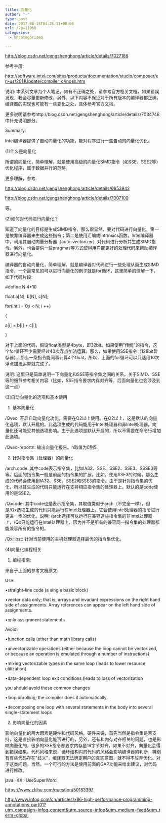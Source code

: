 ```yaml
---
title: 向量化
author: "-"
type: post
date: 2017-08-15T04:28:11+00:00
url: /?p=11050
categories:
  - Uncategorized

---
```

http://blog.csdn.net/gengshenghong/article/details/7027186

参考手册: 
  
http://software.intel.com/sites/products/documentation/studio/composer/en-us/2011Update/compiler_c/index.htm

说明: 本系列文章为个人笔记，如有不正确之处，请参考官方相关文档，如果错误发现，我会尽量更新修改。另外，以下内容不保证对于所有版本的编译器都正确，编译器的实现也可能有一些变化之处，具体参考官方文档。

更多说明请参考http://blog.csdn.net/gengshenghong/article/details/7034748中补充说明部分。

Summary: 
  
Intel编译器提供了自动向量化的功能，能对程序进行一些自动的向量化优化。

(1)什么是向量化
  
所谓的向量化，简单理解，就是使用高级的向量化SIMD指令（如SSE、SSE2等）优化程序，属于数据并行的范畴。
  
更多理解，参考: 
  
http://blog.csdn.net/gengshenghong/article/details/6953942
  
http://blog.csdn.net/gengshenghong/article/details/7007100
  
等。

(2)如何对代码进行向量化？
  
知道了向量化的目标是生成SIMD指令，那么很显然，要对代码进行向量化，第一是依靠编译器来生成这些指令；第二是使用汇编或Intrinsics函数。Intel编译器中，利用其自动向量分析器（auto-vectorizer）对代码进行分析并生成SIMD指令。另外，也会提供一些pragmas等方式使得用户能更好的处理代码来帮助编译器进行向量化。
  
编译器的自动向量化，简单理解，就是编译器对代码进行一些处理从而生成SIMD指令，一个最常见的可以进行向量化的例子就是for循环，这里简单的理解一下，如下代码片段: 
  
#define N 4*10
  
float a[N], b[N], c[N];
  
for(int i = 0;i < N; i ++)
  
{
      
a[i] = b[i] + c[i];
  
}
  
对于上面的代码，假设float类型是4byte，即32bit。如果使用"传统"的指令，这个for循环至少需要经过40次浮点加法运算。那么，如果使用SSE指令（128bit暂存器），那么一条指令能同事计算4个float，所以，上面的for循环可以只适用10次浮点加法运算就完成了。
  
说明: 这里只是简单说明一下向量化和SSE等指令集之间的关系，关于SIMD、SSE等的细节参考相关内容（比如，SSE指令要求内存对齐等，后面向量化也会涉及到这一点）

(3)自动向量化的选项和基本使用
  
1. 基本向量化
  
/Qvec: 开启自动向量化功能，需要在O2以上使用。在O2以上，这是默认的向量化选项，默认开启的。此选项生成的代码能用于Intel处理器和非Intel处理器。向量化还可能受其他选项影响。由于此选项是默认开启的，所以不需要在命令行增加此选项。
  
/Qvec-reportn: 输出向量化报告。n取值为0到5.
  
2. 针对指令集（处理器）的向量化
  
/arch:code: 其中code表示指令集，比如IA32、SSE、SSE2、SSE3、SSSE3等等。后面的指令集一般是前面的指令集的扩展，比如，使用SSE3的时候，那么生成的代码会使用到IA32、SSE、SSE2和SSE3的指令。由于是针对指令集的优化，所以其生成的代码只能运行在支持相应指令集的处理器上。默认的是code使用的是SSE2。
  
/Qxcode: 其中code也是表示指令集，其取值类似于arch（不完全一样），但是/Qx选项生成的代码只能运行在Intel处理器上，它会使用Intel处理器的指令进行更进一步的优化。说明: /arch选择可以运行在兼容这些指令集的非Intel处理器上，/Qx只能运行在Intel处理器上，因为并不是所有的兼容同一指令集的处理器都能兼容所有的指令的。
  
/QxHost: 针对当前使用的主机处理器选择最优的指令集优化。

(4)向量化编程相关
  
1. 编程指南: 
  
来自于上面的参考文档原文: 
  
Use:
  
•straight-line code (a single basic block)
  
•vector data only; that is, arrays and invariant expressions on the right hand side of assignments. Array references can appear on the left hand side of assignments.
  
•only assignment statements
  
Avoid:
  
•function calls (other than math library calls)
  
•unvectorizable operations (either because the loop cannot be vectorized, or because an operation is emulated through a number of instructions)
  
•mixing vectorizable types in the same loop (leads to lower resource utilization)
  
•data-dependent loop exit conditions (leads to loss of vectorization
  
you should avoid these common changes
  
•loop unrolling; the compiler does it automatically.
  
•decomposing one loop with several statements in the body into several single-statement loops
  
2. 影响向量化的因素
  
影响向量化的两大因素是硬件和代码风格。硬件来说，首先当然是指令集是否支持，这是直接影响向量化能否进行的，另外，还有和内存对齐相关的问题，也是影响向量化的，很多的SSE指令都要求内存是16字节对齐，如果不对齐，向量化会得到错误结果。代码风格来说，循环结构内的代码的风格会影响编译器的判断，特别有有些代码存在"歧义"，编译器无法确定用户的真实意图，就不得不放弃优化。对于这类问题，当然，一个可行的方法是使用前面的GAP功能来给出建议，对代码进行修改。

java -XX:-UseSuperWord
  
https://www.zhihu.com/question/50183397

http://www.infoq.com/cn/articles/x86-high-performance-programming-annotations-part01?utm_campaign=infoq_content&utm_source=infoq&utm_medium=feed&utm_term=global